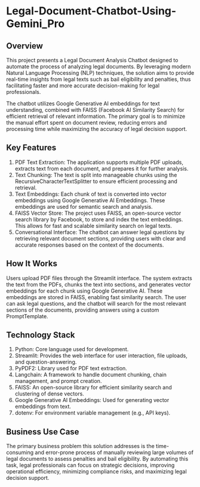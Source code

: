 # Legal-Document-Chatbot-Using-Gemini_Pro

## Overview
This project presents a Legal Document Analysis Chatbot designed to automate the process of analyzing legal documents. By leveraging modern Natural Language Processing (NLP) techniques, the solution aims to provide real-time insights from legal texts such as bail eligibility and penalties, thus facilitating faster and more accurate decision-making for legal professionals.

The chatbot utilizes Google Generative AI embeddings for text understanding, combined with FAISS (Facebook AI Similarity Search) for efficient retrieval of relevant information. The primary goal is to minimize the manual effort spent on document review, reducing errors and processing time while maximizing the accuracy of legal decision support.

## Key Features
1) PDF Text Extraction: The application supports multiple PDF uploads, extracts text from each document, and prepares it for further analysis.
2) Text Chunking: The text is split into manageable chunks using the RecursiveCharacterTextSplitter to ensure efficient processing and retrieval.
3) Text Embeddings: Each chunk of text is converted into vector embeddings using Google Generative AI Embeddings. These embeddings are used for semantic search and analysis.
4) FAISS Vector Store: The project uses FAISS, an open-source vector search library by Facebook, to store and index the text embeddings. This allows for fast and scalable similarity search on legal texts.
5) Conversational Interface: The chatbot can answer legal questions by retrieving relevant document sections, providing users with clear and accurate responses based on the context of the documents.

## How It Works
Users upload PDF files through the Streamlit interface.
The system extracts the text from the PDFs, chunks the text into sections, and generates vector embeddings for each chunk using Google Generative AI.
These embeddings are stored in FAISS, enabling fast similarity search.
The user can ask legal questions, and the chatbot will search for the most relevant sections of the documents, providing answers using a custom PromptTemplate.

## Technology Stack
1) Python: Core language used for development.
2) Streamlit: Provides the web interface for user interaction, file uploads, and question-answering.
3) PyPDF2: Library used for PDF text extraction.
4) Langchain: A framework to handle document chunking, chain management, and prompt creation.
5) FAISS: An open-source library for efficient similarity search and clustering of dense vectors.
6) Google Generative AI Embeddings: Used for generating vector embeddings from text.
7) dotenv: For environment variable management (e.g., API keys).

## Business Use Case
The primary business problem this solution addresses is the time-consuming and error-prone process of manually reviewing large volumes of legal documents to assess penalties and bail eligibility. By automating this task, legal professionals can focus on strategic decisions, improving operational efficiency, minimizing compliance risks, and maximizing legal decision support.


